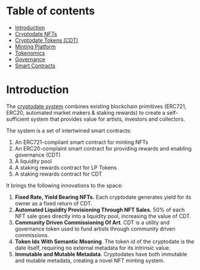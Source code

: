# Table of contents

* [Introduction](#intro)
* [Cryptodate NFTs](crypto-date-nfts-cd.md)
* [Cryptodate Tokens \(CDT\)](crypto-date-tokens-cdt.md)
* [Minting Platform](artists.md)
* [Tokenomics](tokenomics.md)
* [Governance](governance.md)
* [Smart Contracts](smart-contracts.md)

 <a name="intro"></a> 
# Introduction

The [cryptodate system](https://www.cryptodate.io) combines existing blockchain primitives (ERC721, ERC20, automated market makers & staking rewards) to create a self-sufficient system that provides value for artists, investors and collectors. 

The system is a set of intertwined smart contracts:

1. An ERC721-compliant smart contract for minting NFTs 
2. An ERC20-complaint smart contract for providing rewards and enabling governance (CDT)
3. A liquidity pool 
4. A staking rewards contract for LP Tokens
5. A staking rewards contract for CDT

It brings the following innovations to the space:

1. **Fixed Rate, Yield Bearing NFTs.**   Each cryptodate generates yield for its owner as a fixed return of CDT. 
2. **Automated Liquidity Provisioning Through NFT Sales.** 50% of each NFT sale goes directly into a liquidity pool, increasing the value of CDT.
3. **Community Driven Commissioning Of Art**. CDT is a utility and governance token used to fund artists through community driven commissions.
4. **Token Ids With Semantic Meaning**. The token id of the cryptodate is the date itself, requiring no external metadata for its intrinsic value.
5. **Immutable and Mutable Metadata**. Cryptodates have both immutable and mutable metadata, creating a novel NFT minting system.  





 

